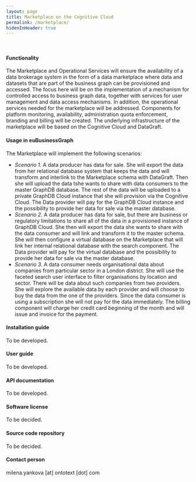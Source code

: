 ```yaml
---
layout: page
title: Marketplace on the Cognitive Cloud
permalink: /marketplace/
hidenInHeader: true
---
```


<div class="screenshot"><img alt="" src="/static/files/marketplace/marketplacec_screenshot.png"></div>
<br>

#### Functionality
The Marketplace and Operational Services will ensure the availability of a data brokerage system in the form of a data marketplace where data and datasets that are part of the business graph can be provisioned and accessed. The focus here will be on the implementation of a mechanism for controlled access to business graph data, together with services for user management and data access mechanisms. In addition, the operational services needed for the marketplace will be addressed. Components for platform monitoring, availability, administration quota enforcement, branding and billing will be created. The underlying infrastructure of the marketplace will be based on the Cognitive Cloud and DataGraft.

#### Usage in euBusinessGraph
The Marketplace will implement the following scenarios:

* *Scenario 1.* A data producer has data for sale. She will export the data from her relational database system that keeps the data and will transform and interlink to the Marketplace schema with DataGraft. Then she will upload the data tshe wants to share with data consumers to the master GraphDB database. The rest of the data will be uploaded to a private GraphDB Cloud instance that she will provision via the Cognitive Cloud. The Data provider will pay for the GraphDB Cloud instance and the possibility to provide her data for sale via the master database.
* *Scenario 2.* A data producer has data for sale, but there are business or regulatory limitations to share all of the data in a provisioned instance of GraphDB Cloud. She then will export the data she wants to share with the data consumer and will link and transform it to the master schema. She will then configure a virtual database on the Marketplace that will link her internal relational database with the search component. The Data provider will pay for the virtual database and the possibility to provide her data for sale via the master database. 
* *Scenario 3.* A data consumer needs organisational data about companies from particular sector in a London district. She will use the faceted search user interface to filter organisations by location and sector. There will be data about such companies from two providers. She will explore the available data by each provider and will choose to buy the data from the one of the providers. Since the data consumer is using a subscription she will not pay for the data immediately. The billing component will charge her credit card beginning of the month and will issue and invoice for the payment.

#### Installation guide
To be developed.

#### User guide
To be developed.

#### API documentation
To be developed.

#### Software license
To be decided.

#### Source code repository
To be decided.

#### Contact person
milena.yankova [at] ontotext [dot] com
